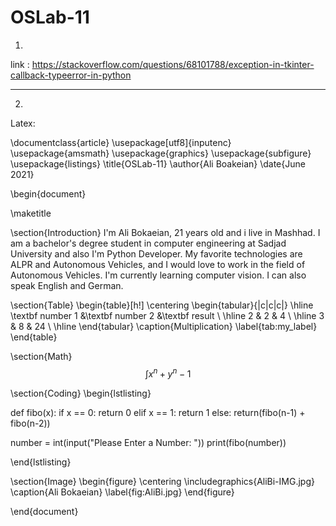 # OSLab-11

1)



link : https://stackoverflow.com/questions/68101788/exception-in-tkinter-callback-typeerror-in-python


---------------------------------------------------------


2)


Latex:


\documentclass{article}
\usepackage[utf8]{inputenc}
\usepackage{amsmath}
\usepackage{graphics}
\usepackage{subfigure}
\usepackage{listings}
\title{OSLab-11}
\author{Ali Boakeian}
\date{June 2021}

\begin{document}

\maketitle

\section{Introduction}
I'm Ali Bokaeian, 21 years old and i live in Mashhad.
I am a bachelor's degree student in computer engineering at Sadjad University and also I'm Python Developer.
My favorite technologies are ALPR and Autonomous Vehicles, and I would love to work in the field of Autonomous Vehicles. I'm currently learning computer vision.
I can also speak English and German.


\section{Table}
\begin{table}[h!]
    \centering
    \begin{tabular}{|c|c|c|}
    \hline
        \textbf number 1 &\textbf number 2 &\textbf result \\
         \hline
         2 & 2 & 4 \\
         \hline
         3 & 8 & 24 \\
         \hline
    \end{tabular}
    \caption{Multiplication}
    \label{tab:my_label}
\end{table}

\section{Math}
$$ \int x^n + y^n-1 $$




\section{Coding}
\begin{lstlisting}

    
def fibo(x):
    if x == 0:
        return 0
    elif x == 1:
        return 1
    else:
        return(fibo(n-1) + fibo(n-2))

number = int(input("Please Enter a Number:  "))
print(fibo(number))
    
\end{lstlisting}



\section{Image}
\begin{figure} 
    \centering
    \includegraphics{AliBi-IMG.jpg}
    \caption{Ali Bokaeian}
    \label{fig:AliBi.jpg}
\end{figure}



\end{document}
